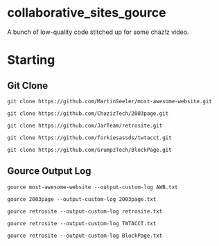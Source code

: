 # collaborative_sites_gource
A bunch of low-quality code stitched up for some chaz!z video.


# Starting
## Git Clone
``git clone https://github.com/MartinSeeler/most-awesome-website.git``

``git clone https://github.com/ChazizTech/2003page.git``

``git clone https://github.com/JarTeam/retrosite.git``

``git clone https://github.com/forkiesassds/twtacct.git``

``git clone https://github.com/GrumpzTech/BlockPage.git``

## Gource Output Log
``gource most-awesome-website --output-custom-log AWB.txt``

``gource 2003page --output-custom-log 2003page.txt``

``gource retrosite --output-custom-log retrosite.txt``

``gource retrosite --output-custom-log TWTACCT.txt``

``gource retrosite --output-custom-log BlockPage.txt``